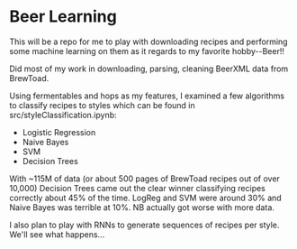 # Beer Learning

This will be a repo for me to play with downloading recipes and performing some machine learning on them as it regards to my favorite hobby--Beer!!

Did most of my work in downloading, parsing, cleaning BeerXML data from
BrewToad.

Using fermentables and hops as my features, I examined a few algorithms
to classify recipes to styles which can be found in src/styleClassification.ipynb:
* Logistic Regression
* Naive Bayes
* SVM
* Decision Trees

With ~115M of data (or about 500 pages of BrewToad recipes out of over
10,000) Decision Trees came out the clear winner classifying recipes
correctly about 45% of the time. LogReg and SVM were around 30% and
Naive Bayes was terrible at 10%. NB actually got worse with more data.

I also plan to play with RNNs to generate sequences of recipes per style. We'll see what happens...
